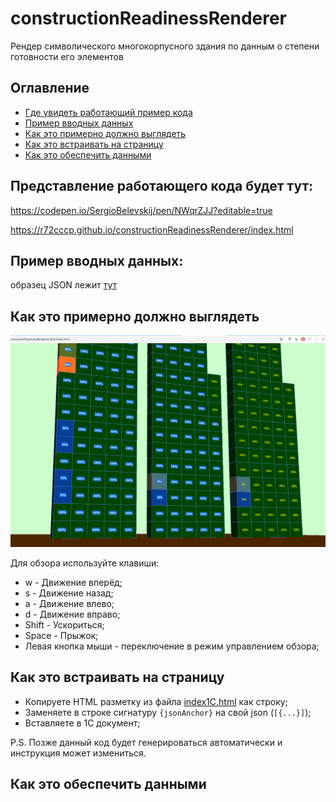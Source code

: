 # constructionReadinessRenderer

Рендер символического многокорпусного здания по данным о степени готовности его элементов

## Оглавление

  * [Где увидеть работающий пример кода](#prototype_example)
  * [Пример вводных данных](#data_example)
  * [Как это примерно должно выглядеть](#visualization_example)
  * [Как это встраивать на страницу](#embedding_example)
  * [Как это обеспечить данными](#data_flow_example)

## <a name="prototype_example">Представление работающего кода будет тут:</a>

https://codepen.io/SergioBelevskij/pen/NWqrZJJ?editable=true

https://r72cccp.github.io/constructionReadinessRenderer/index.html

## <a name="data_example">Пример вводных данных:</a>

  образец JSON лежит [тут](./guide/jsonExample.md)

## <a name="visualization_example">Как это примерно должно выглядеть</a>

![Примерный вид отображения данных](./guide/images/overview.png)

Для обзора используйте клавиши:

  * w - Движение вперёд;
  * s - Движение назад;
  * a - Движение влево;
  * d - Движение вправо;
  * Shift - Ускориться;
  * Space - Прыжок;
  * Левая кнопка мыши - переключение в режим управлением обзора;


## <a name="embedding_example">Как это встраивать на страницу</a>

  * Копируете HTML разметку из файла [index1C.html](./index1C.html) как строку;
  * Заменяете в строке сигнатуру `{jsonAnchor}` на свой json (`[{...}]`);
  * Вставляете в 1С документ;

  P.S. Позже данный код будет генерироваться автоматически и инструкция может измениться.

## <a name="data_flow_example">Как это обеспечить данными</a>
